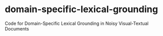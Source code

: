# domain-specific-lexical-grounding
Code for Domain-Specific Lexical Grounding in Noisy Visual-Textual Documents
